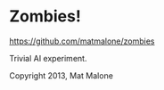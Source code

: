 # Zombies!

https://github.com/matmalone/zombies

Trivial AI experiment.

Copyright 2013, Mat Malone
